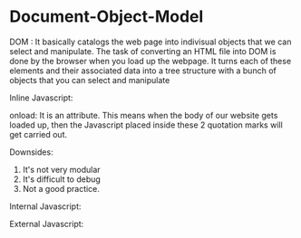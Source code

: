 # Document-Object-Model

DOM : It basically catalogs the web page into indivisual objects that we can select and manipulate. The task of converting an HTML file into DOM is done by the browser when you load up the webpage. It turns each of these elements and their associated data into a tree structure with a bunch of objects that you can select and manipulate

Inline Javascript: 

<body onload = "alert('hello')">
  
onload: It is an attribute. This means when the body of our website gets loaded up, then the Javascript placed inside these 2 quotation marks will get carried out. 

Downsides: 
  1) It's not very modular
  2) It's difficult to debug
  3) Not a good practice. 

  
Internal Javascript: 
  
<script type = "text/javascript">    Everything inside it will be a javascript code. 
  alert("Hello");
  </script>
  
  
External Javascript: 
      
  <script src = "index.js" charset="utf-8"></script>
  
